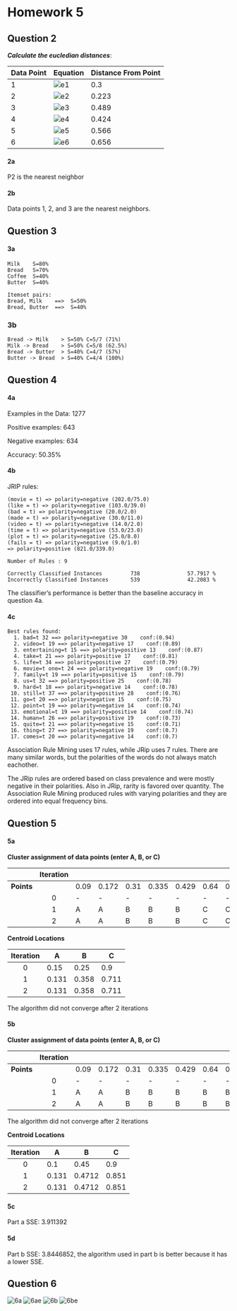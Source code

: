 # Homework 5

## Question 2

***Calculate the eucledian distances***:

| Data Point | Equation | Distance From Point |
|------------|----------|---------------------|
| 1          |![e1](https://raw.githubusercontent.com/wrightmhw/School/master/491/hw5/daum/1.png)| 0.3 |
| 2          |![e2](https://raw.githubusercontent.com/wrightmhw/School/master/491/hw5/daum/2.png)|0.223|
| 3          |![e3](https://raw.githubusercontent.com/wrightmhw/School/master/491/hw5/daum/3.png)|0.489|
| 4          |![e4](https://raw.githubusercontent.com/wrightmhw/School/master/491/hw5/daum/4.png)|0.424|
| 5          |![e5](https://raw.githubusercontent.com/wrightmhw/School/master/491/hw5/daum/5.png)|0.566|
| 6          |![e6](https://raw.githubusercontent.com/wrightmhw/School/master/491/hw5/daum/6.png)|0.656|

#### 2a

P2 is the nearest neighbor

#### 2b

Data points 1, 2, and 3 are the nearest neighbors.

## Question 3

#### 3a 

```
Milk    S=80%
Bread   S=70%
Coffee  S=40%
Butter  S=40%

Itemset pairs:
Bread, Milk    ==>  S=50%
Bread, Butter  ==>  S=40%
```

### 3b

```
Bread -> Milk    > S=50% C=5/7 (71%)
Milk -> Bread    > S=50% C=5/8 (62.5%)
Bread -> Butter  > S=40% C=4/7 (57%)
Butter -> Bread  > S=40% C=4/4 (100%)
```


## Question 4

#### 4a

Examples in the Data: 1277


Positive examples: 643

Negative examples: 634

Accuracy: 50.35%

#### 4b

JRIP rules:

```
(movie = t) => polarity=negative (202.0/75.0)
(like = t) => polarity=negative (103.0/39.0)
(bad = t) => polarity=negative (20.0/2.0)
(made = t) => polarity=negative (30.0/11.0)
(video = t) => polarity=negative (14.0/2.0)
(time = t) => polarity=negative (53.0/23.0)
(plot = t) => polarity=negative (25.0/8.0)
(fails = t) => polarity=negative (9.0/1.0)
=> polarity=positive (821.0/339.0)
  
Number of Rules : 9
  
Correctly Classified Instances         738               57.7917 %
Incorrectly Classified Instances       539               42.2083 %
```
  
The classifier’s performance is better than the baseline accuracy
in question 4a.

#### 4c

```
Best rules found:
  1. bad=t 32 ==> polarity=negative 30    conf:(0.94)
  2. video=t 19 ==> polarity=negative 17    conf:(0.89)
  3. entertaining=t 15 ==> polarity=positive 13    conf:(0.87)
  4. take=t 21 ==> polarity=positive 17    conf:(0.81)
  5. life=t 34 ==> polarity=positive 27    conf:(0.79)
  6. movie=t one=t 24 ==> polarity=negative 19    conf:(0.79)
  7. family=t 19 ==> polarity=positive 15    conf:(0.79)
  8. us=t 32 ==> polarity=positive 25    conf:(0.78)
  9. hard=t 18 ==> polarity=negative 14    conf:(0.78)
 10. still=t 37 ==> polarity=positive 28    conf:(0.76)
 11. go=t 20 ==> polarity=negative 15    conf:(0.75)
 12. point=t 19 ==> polarity=negative 14    conf:(0.74)
 13. emotional=t 19 ==> polarity=positive 14    conf:(0.74)
 14. human=t 26 ==> polarity=positive 19    conf:(0.73)
 15. quite=t 21 ==> polarity=negative 15    conf:(0.71)
 16. thing=t 27 ==> polarity=negative 19    conf:(0.7)
 17. comes=t 20 ==> polarity=negative 14    conf:(0.7)
```

Association Rule Mining uses 17 rules, while JRip uses 7 rules. There are many similar words, but the polarities of the words do not always match eachother.

The JRip rules are ordered based on class prevalence and were mostly negative in their polarities. Also in JRip, rarity is favored over quantity. The Association Rule Mining produced rules with varying polarities and they are ordered into equal frequency bins.


## Question 5

#### 5a

**Cluster assignment of data points (enter A, B, or C)**

| | Iteration  |      |       |      |       |       |      |       |       |
|-|:---:|------|-------|------|-------|-------|------|-------|-------|
|**Points**|   | 0.09 | 0.172 | 0.31 | 0.335 | 0.429 | 0.64 | 0.642 | 0.851 |
|| 0 | -    |   -   |   -  | -     | -     | -    | -     | -     |
|| 1 | A    |   A   |   B  | B     | B     | C    | C     | C     |
|| 2 | A    | A     | B    | B     | B     | C    | C     | C     |


**Centroid Locations**

| Iteration  | A     | B     | C     |
|:---:|-------|-------|-------|
| 0 | 0.15  | 0.25  | 0.9   |
| 1 | 0.131 | 0.358 | 0.711 |
| 2 | 0.131 | 0.358 | 0.711 |

The algorithm did not converge after 2 iterations

#### 5b

**Cluster assignment of data points (enter A, B, or C)**

| | Iteration  |      |       |      |       |       |      |       |       |
|-|:---:|------|-------|------|-------|-------|------|-------|-------|
|**Points**|   | 0.09 | 0.172 | 0.31 | 0.335 | 0.429 | 0.64 | 0.642 | 0.851 |
|| 0 | -    |   -   |   -  | -     | -     | -    | -     | -     |
|| 1 |  A    |   A   |   B  | B     | B     | B    | B    | C     |
|| 2 |  A    |   A   |   B  | B     | B     | B    | B    | C     |

The algorithm did not converge after 2 iterations

**Centroid Locations**

| Iteration  | A     | B     | C     |
|:---:|-------|-------|-------|
| 0 | 0.1  | 0.45  | 0.9   |
| 1 | 0.131 | 0.4712 | 0.851 |
| 2 | 0.131 | 0.4712 | 0.851 |

#### 5c

Part a SSE: 3.911392

#### 5d

Part b SSE: 3.8446852, the algorithm used in part b is better because it has a lower SSE.

## Question 6

![6a](https://raw.githubusercontent.com/wrightmhw/School/master/491/hw5/daum/6a.png)
![6ae](https://raw.githubusercontent.com/wrightmhw/School/master/491/hw5/daum/6ae.png)
![6b](https://raw.githubusercontent.com/wrightmhw/School/master/491/hw5/daum/6b.png)
![6be](https://raw.githubusercontent.com/wrightmhw/School/master/491/hw5/daum/6be.png)
